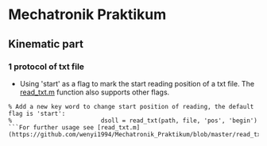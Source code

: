 # Mechatronik Praktikum
## Kinematic part
### 1 protocol of txt file
* Using 'start' as a flag to mark the start reading position of a txt file. The [read_txt.m](https://github.com/wenyi1994/Mechatronik_Praktikum/blob/master/read_txt.m) function also supports other flags.
```
% Add a new key word to change start position of reading, the default flag is 'start':
%                         dsoll = read_txt(path, file, 'pos', 'begin')
```For further usage see [read_txt.m](https://github.com/wenyi1994/Mechatronik_Praktikum/blob/master/read_txt.m).
